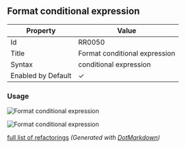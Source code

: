 ## Format conditional expression

| Property           | Value                         |
| ------------------ | ----------------------------- |
| Id                 | RR0050                        |
| Title              | Format conditional expression |
| Syntax             | conditional expression        |
| Enabled by Default | &#x2713;                      |

### Usage

![Format conditional expression](../../images/refactorings/FormatConditionalExpressionOnMultipleLines.png)

![Format conditional expression](../../images/refactorings/FormatConditionalExpressionOnSingleLine.png)

[full list of refactorings](Refactorings.md)
*\(Generated with [DotMarkdown](http://github.com/JosefPihrt/DotMarkdown)\)*
